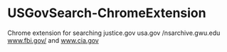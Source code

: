 # USGovSearch-ChromeExtension
Chrome extension for searching justice.gov usa.gov /nsarchive.gwu.edu www.fbi.gov/ and www.cia.gov
